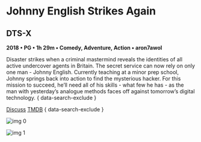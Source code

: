# Johnny English Strikes Again

## DTS-X

**2018 • PG • 1h 29m • Comedy, Adventure, Action • aron7awol**

Disaster strikes when a criminal mastermind reveals the identities of all active undercover agents in Britain. The secret service can now rely on only one man - Johnny English. Currently teaching at a minor prep school, Johnny springs back into action to find the mysterious hacker. For this mission to succeed, he’ll need all of his skills - what few he has - as the man with yesterday’s analogue methods faces off against tomorrow’s digital technology.
{ data-search-exclude }

[Discuss](https://www.avsforum.com/threads/bass-eq-for-filtered-movies.2995212/post-57301838)  [TMDB](https://www.themoviedb.org/movie/463272)
{ data-search-exclude }

![img 0](https://i.imgur.com/C3I3YeH.jpg)

![img 1](https://i.imgur.com/AOvgmUu.jpg)

